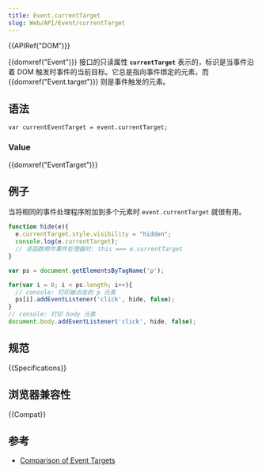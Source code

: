 ```yaml
---
title: Event.currentTarget
slug: Web/API/Event/currentTarget
---
```


{{APIRef("DOM")}}

{{domxref("Event")}} 接口的只读属性 **`currentTarget`** 表示的，标识是当事件沿着 DOM 触发时事件的当前目标。它总是指向事件绑定的元素，而 {{domxref("Event.target")}} 则是事件触发的元素。

## 语法

```plain
var currentEventTarget = event.currentTarget;
```

### Value

{{domxref("EventTarget")}}

## 例子

当将相同的事件处理程序附加到多个元素时 `event.currentTarget` 就很有用。

```js
function hide(e){
  e.currentTarget.style.visibility = "hidden";
  console.log(e.currentTarget);
  // 该函数用作事件处理器时: this === e.currentTarget
}

var ps = document.getElementsByTagName('p');

for(var i = 0; i < ps.length; i++){
  // console: 打印被点击的 p 元素
  ps[i].addEventListener('click', hide, false);
}
// console: 打印 body 元素
document.body.addEventListener('click', hide, false);
```

## 规范

{{Specifications}}

## 浏览器兼容性

{{Compat}}

## 参考

- [Comparison of Event Targets](/zh-CN/docs/Web/API/Event/Comparison_of_Event_Targets)
